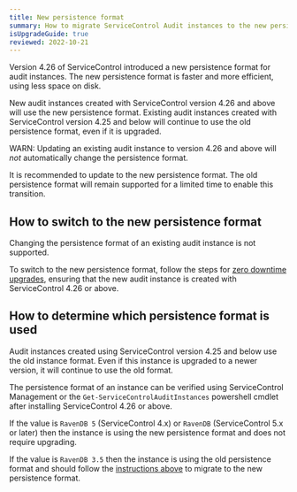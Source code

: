 ```yaml
---
title: New persistence format
summary: How to migrate ServiceControl Audit instances to the new persistence format introduced in version 4.26
isUpgradeGuide: true
reviewed: 2022-10-21
---
```


Version 4.26 of ServiceControl introduced a new persistence format for audit instances. The new persistence format is faster and more efficient, using less space on disk.

New audit instances created with ServiceControl version 4.26 and above will use the new persistence format. Existing audit instances created with ServiceControl version 4.25 and below will continue to use the old persistence format, even if it is upgraded.

WARN: Updating an existing audit instance to version 4.26 and above will _not_ automatically change the persistence format.

It is recommended to update to the new persistence format. The old persistence format will remain supported for a limited time to enable this transition.

## How to switch to the new persistence format

Changing the persistence format of an existing audit instance is not supported.

To switch to the new persistence format, follow the steps for [zero downtime upgrades](zero-downtime.md), ensuring that the new audit instance is created with ServiceControl 4.26 or above.

## How to determine which persistence format is used

Audit instances created using ServiceControl version 4.25 and below use the old instance format. Even if this instance is upgraded to a newer version, it will continue to use the old format.

The persistence format of an instance can be verified using ServiceControl Management or the `Get-ServiceControlAuditInstances` powershell cmdlet after installing ServiceControl 4.26 or above.

If the value is `RavenDB 5` (ServiceControl 4.x) or `RavenDB` (ServiceControl 5.x or later) then the instance is using the new persistence format and does not require upgrading.

If the value is `RavenDB 3.5` then the instance is using the old persistence format and should follow the [instructions above](#how-to-switch-to-the-new-persistence-format) to migrate to the new persistence format.
